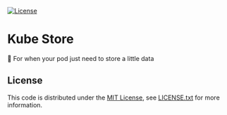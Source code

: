 [![License][license-badge]][license-link]

# Kube Store

💾 For when your pod just need to store a little data

## License

This code is distributed under the [MIT License][license-link], see [LICENSE.txt][license-file] for more information.

[license-badge]:  https://img.shields.io/badge/license-MIT-green.svg
[license-file]:   https://github.com/joshdk/kubestore/blob/master/LICENSE.txt
[license-link]:   https://opensource.org/licenses/MIT
